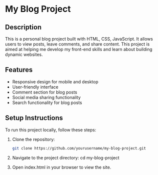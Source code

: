 # My Blog Project

## Description
This is a personal blog project built with HTML, CSS, JavaScript. It allows users to view posts, leave comments, and share content. This project is aimed at helping me develop my front-end skills and learn about building dynamic websites.

## Features
- Responsive design for mobile and desktop
- User-friendly interface
- Comment section for blog posts
- Social media sharing functionality
- Search functionality for blog posts

## Setup Instructions
To run this project locally, follow these steps:

1. Clone the repository:
   ```bash
   git clone https://github.com/yourusername/my-blog-project.git
   
2. Navigate to the project directory:
   cd my-blog-project
   
3. Open index.html in your browser to view the site.
